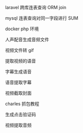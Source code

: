 laravel 跨库连表查询 ORM join

mysql 连表查询对同一字段进行 SUM

docker php 环境

<!-- 业务 -->

人声配音生成音频文件

视频文件转 gif

提取视频的语音

字幕生成语音

语音提取字幕

视频截取封面

charles 抓包教程

生成点击验证码

视频提取音频